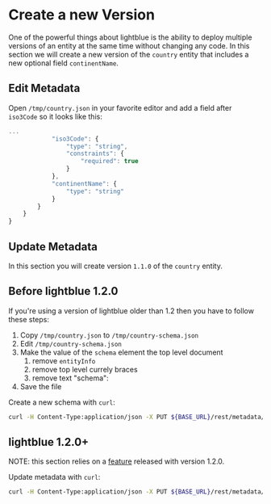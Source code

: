 # Create a new Version

One of the powerful things about lightblue is the ability to deploy multiple versions of an entity at the same time without changing any code.  In this section we will create a new version of the `country` entity that includes a new optional field `continentName`.



## Edit Metadata
Open `/tmp/country.json` in your favorite editor and add a field after `iso3Code` so it looks like this:

```javascript
...
            "iso3Code": {
                "type": "string",
                "constraints": {
                    "required": true
                }
            },
            "continentName": {
                "type": "string"
            }
        }
    }
}

```

## Update Metadata
In this section you will create version `1.1.0` of the `country` entity.

## Before lightblue 1.2.0
If you're using a version of lightblue older than 1.2 then you have to follow these steps:
1. Copy `/tmp/country.json` to `/tmp/country-schema.json`
2. Edit `/tmp/country-schema.json`
3. Make the value of the `schema` element the top level document
    1. remove `entityInfo`
    2. remove top level currely braces
    3. remove text "schema":
4. Save the file

Create a new schema with `curl`:
```bash
curl -H Content-Type:application/json -X PUT ${BASE_URL}/rest/metadata/country/schema=1.1.0 -d @/tmp/country-schema.json
```

## lightblue 1.2.0+
NOTE: this section relies on a [feature](https://github.com/lightblue-platform/lightblue-core/issues/55) released with version 1.2.0.

Update metadata with `curl`:
```bash
curl -H Content-Type:application/json -X PUT ${BASE_URL}/rest/metadata/country/1.1.0 -d @/tmp/country.json
```
